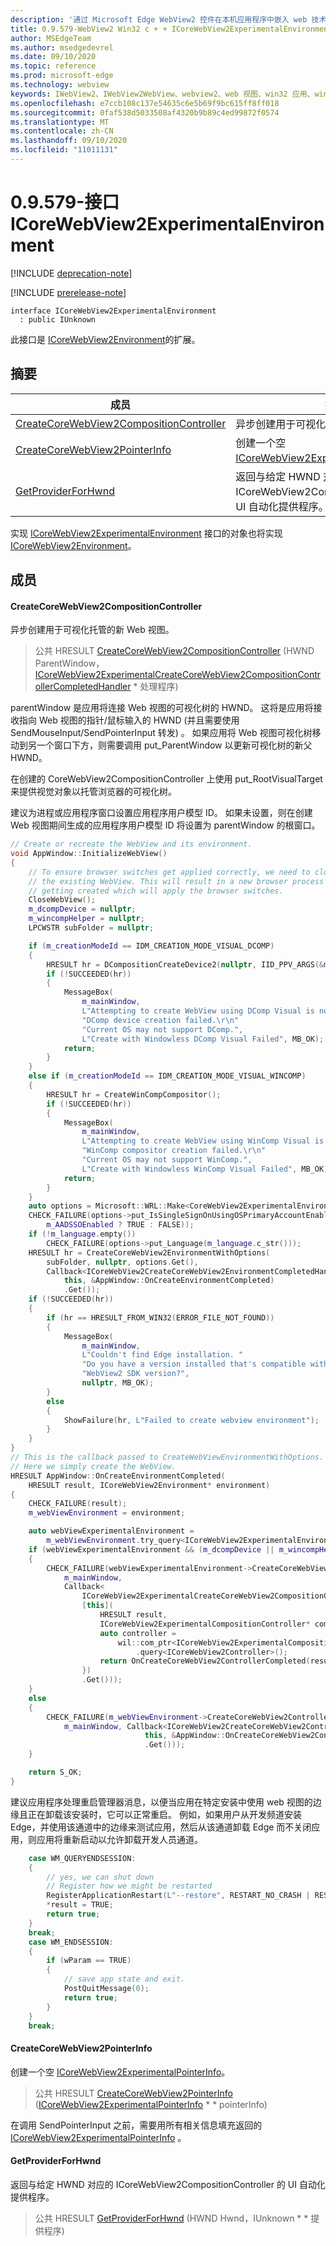 ```yaml
---
description: '通过 Microsoft Edge WebView2 控件在本机应用程序中嵌入 web 技术 (HTML、CSS 和 JavaScript) '
title: 0.9.579-WebView2 Win32 c + + ICoreWebView2ExperimentalEnvironment
author: MSEdgeTeam
ms.author: msedgedevrel
ms.date: 09/10/2020
ms.topic: reference
ms.prod: microsoft-edge
ms.technology: webview
keywords: IWebView2、IWebView2WebView、webview2、web 视图、win32 应用、win32、edge、ICoreWebView2、ICoreWebView2Controller、浏览器控件、边缘 html、ICoreWebView2ExperimentalEnvironment
ms.openlocfilehash: e7ccb108c137e54635c6e5b69f9bc615ff8ff018
ms.sourcegitcommit: 0faf538d5033508af4320b9b89c4ed99872f0574
ms.translationtype: MT
ms.contentlocale: zh-CN
ms.lasthandoff: 09/10/2020
ms.locfileid: "11011131"
---
```

# 0.9.579-接口 ICoreWebView2ExperimentalEnvironment 

[!INCLUDE [deprecation-note](../../includes/deprecation-note.md)]

[!INCLUDE [prerelease-note](../../includes/prerelease-note.md)]

```
interface ICoreWebView2ExperimentalEnvironment
  : public IUnknown
```

此接口是 [ICoreWebView2Environment](icorewebview2environment.md)的扩展。

## 摘要

 成员                        | 描述
--------------------------------|---------------------------------------------
[CreateCoreWebView2CompositionController](#createcorewebview2compositioncontroller) | 异步创建用于可视化托管的新 Web 视图。
[CreateCoreWebView2PointerInfo](#createcorewebview2pointerinfo) | 创建一个空 [ICoreWebView2ExperimentalPointerInfo](icorewebview2experimentalpointerinfo.md)。
[GetProviderForHwnd](#getproviderforhwnd) | 返回与给定 HWND 对应的 ICoreWebView2CompositionController 的 UI 自动化提供程序。

实现 [ICoreWebView2ExperimentalEnvironment]() 接口的对象也将实现 [ICoreWebView2Environment](icorewebview2environment.md)。

## 成员

#### CreateCoreWebView2CompositionController 

异步创建用于可视化托管的新 Web 视图。

> 公共 HRESULT [CreateCoreWebView2CompositionController](#createcorewebview2compositioncontroller) (HWND ParentWindow， [ICoreWebView2ExperimentalCreateCoreWebView2CompositionControllerCompletedHandler](icorewebview2experimentalcreatecorewebview2compositioncontrollercompletedhandler.md) * 处理程序) 

parentWindow 是应用将连接 Web 视图的可视化树的 HWND。 这将是应用将接收指向 Web 视图的指针/鼠标输入的 HWND (并且需要使用 SendMouseInput/SendPointerInput 转发) 。 如果应用将 Web 视图可视化树移动到另一个窗口下方，则需要调用 put_ParentWindow 以更新可视化树的新父 HWND。

在创建的 CoreWebView2CompositionController 上使用 put_RootVisualTarget 来提供视觉对象以托管浏览器的可视化树。

建议为进程或应用程序窗口设置应用程序用户模型 ID。 如果未设置，则在创建 Web 视图期间生成的应用程序用户模型 ID 将设置为 parentWindow 的根窗口。 
```cpp
// Create or recreate the WebView and its environment.
void AppWindow::InitializeWebView()
{
    // To ensure browser switches get applied correctly, we need to close
    // the existing WebView. This will result in a new browser process
    // getting created which will apply the browser switches.
    CloseWebView();
    m_dcompDevice = nullptr;
    m_wincompHelper = nullptr;
    LPCWSTR subFolder = nullptr;

    if (m_creationModeId == IDM_CREATION_MODE_VISUAL_DCOMP)
    {
        HRESULT hr = DCompositionCreateDevice2(nullptr, IID_PPV_ARGS(&m_dcompDevice));
        if (!SUCCEEDED(hr))
        {
            MessageBox(
                m_mainWindow,
                L"Attempting to create WebView using DComp Visual is not supported.\r\n"
                "DComp device creation failed.\r\n"
                "Current OS may not support DComp.",
                L"Create with Windowless DComp Visual Failed", MB_OK);
            return;
        }
    }
    else if (m_creationModeId == IDM_CREATION_MODE_VISUAL_WINCOMP)
    {
        HRESULT hr = CreateWinCompCompositor();
        if (!SUCCEEDED(hr))
        {
            MessageBox(
                m_mainWindow,
                L"Attempting to create WebView using WinComp Visual is not supported.\r\n"
                "WinComp compositor creation failed.\r\n"
                "Current OS may not support WinComp.",
                L"Create with Windowless WinComp Visual Failed", MB_OK);
            return;
        }
    }
    auto options = Microsoft::WRL::Make<CoreWebView2ExperimentalEnvironmentOptions>();
    CHECK_FAILURE(options->put_IsSingleSignOnUsingOSPrimaryAccountEnabled(
        m_AADSSOEnabled ? TRUE : FALSE));
    if (!m_language.empty())
        CHECK_FAILURE(options->put_Language(m_language.c_str()));
    HRESULT hr = CreateCoreWebView2EnvironmentWithOptions(
        subFolder, nullptr, options.Get(),
        Callback<ICoreWebView2CreateCoreWebView2EnvironmentCompletedHandler>(
            this, &AppWindow::OnCreateEnvironmentCompleted)
            .Get());
    if (!SUCCEEDED(hr))
    {
        if (hr == HRESULT_FROM_WIN32(ERROR_FILE_NOT_FOUND))
        {
            MessageBox(
                m_mainWindow,
                L"Couldn't find Edge installation. "
                "Do you have a version installed that's compatible with this "
                "WebView2 SDK version?",
                nullptr, MB_OK);
        }
        else
        {
            ShowFailure(hr, L"Failed to create webview environment");
        }
    }
}
// This is the callback passed to CreateWebViewEnvironmentWithOptions.
// Here we simply create the WebView.
HRESULT AppWindow::OnCreateEnvironmentCompleted(
    HRESULT result, ICoreWebView2Environment* environment)
{
    CHECK_FAILURE(result);
    m_webViewEnvironment = environment;

    auto webViewExperimentalEnvironment =
        m_webViewEnvironment.try_query<ICoreWebView2ExperimentalEnvironment>();
    if (webViewExperimentalEnvironment && (m_dcompDevice || m_wincompHelper))
    {
        CHECK_FAILURE(webViewExperimentalEnvironment->CreateCoreWebView2CompositionController(
            m_mainWindow,
            Callback<
                ICoreWebView2ExperimentalCreateCoreWebView2CompositionControllerCompletedHandler>(
                [this](
                    HRESULT result,
                    ICoreWebView2ExperimentalCompositionController* compositionController) -> HRESULT {
                    auto controller =
                        wil::com_ptr<ICoreWebView2ExperimentalCompositionController>(compositionController)
                            .query<ICoreWebView2Controller>();
                    return OnCreateCoreWebView2ControllerCompleted(result, controller.get());
                })
                .Get()));
    }
    else
    {
        CHECK_FAILURE(m_webViewEnvironment->CreateCoreWebView2Controller(
            m_mainWindow, Callback<ICoreWebView2CreateCoreWebView2ControllerCompletedHandler>(
                              this, &AppWindow::OnCreateCoreWebView2ControllerCompleted)
                              .Get()));
    }

    return S_OK;
}
```
 建议应用程序处理重启管理器消息，以便当应用在特定安装中使用 web 视图的边缘且正在卸载该安装时，它可以正常重启。 例如，如果用户从开发频道安装 Edge，并使用该通道中的边缘来测试应用，然后从该通道卸载 Edge 而不关闭应用，则应用将重新启动以允许卸载开发人员通道。 
```cpp
    case WM_QUERYENDSESSION:
    {
        // yes, we can shut down
        // Register how we might be restarted
        RegisterApplicationRestart(L"--restore", RESTART_NO_CRASH | RESTART_NO_HANG);
        *result = TRUE;
        return true;
    }
    break;
    case WM_ENDSESSION:
    {
        if (wParam == TRUE)
        {
            // save app state and exit.
            PostQuitMessage(0);
            return true;
        }
    }
    break;
```

#### CreateCoreWebView2PointerInfo 

创建一个空 [ICoreWebView2ExperimentalPointerInfo](icorewebview2experimentalpointerinfo.md)。

> 公共 HRESULT [CreateCoreWebView2PointerInfo](#createcorewebview2pointerinfo) ([ICoreWebView2ExperimentalPointerInfo](icorewebview2experimentalpointerinfo.md) * * pointerInfo) 

在调用 SendPointerInput 之前，需要用所有相关信息填充返回的 [ICoreWebView2ExperimentalPointerInfo](icorewebview2experimentalpointerinfo.md) 。

#### GetProviderForHwnd 

返回与给定 HWND 对应的 ICoreWebView2CompositionController 的 UI 自动化提供程序。

> 公共 HRESULT [GetProviderForHwnd](#getproviderforhwnd) (HWND Hwnd，IUnknown * * 提供程序) 

